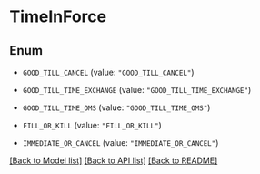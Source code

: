 # TimeInForce

## Enum


* `GOOD_TILL_CANCEL` (value: `"GOOD_TILL_CANCEL"`)

* `GOOD_TILL_TIME_EXCHANGE` (value: `"GOOD_TILL_TIME_EXCHANGE"`)

* `GOOD_TILL_TIME_OMS` (value: `"GOOD_TILL_TIME_OMS"`)

* `FILL_OR_KILL` (value: `"FILL_OR_KILL"`)

* `IMMEDIATE_OR_CANCEL` (value: `"IMMEDIATE_OR_CANCEL"`)


[[Back to Model list]](../README.md#documentation-for-models) [[Back to API list]](../README.md#documentation-for-api-endpoints) [[Back to README]](../README.md)



